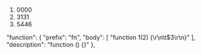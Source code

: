 1. 0000
2. 3131
3. 5446

"function": {
        "prefix": "fn",
        "body": [
            "function $1($2) {\r\n\t$3\r\n}"
        ],
        "description": "function () {}"
    },